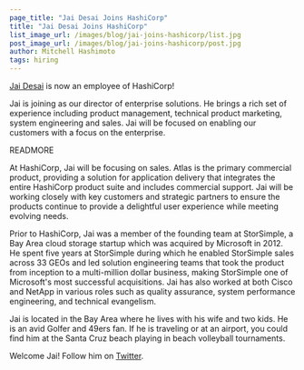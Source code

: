 ```yaml
---
page_title: "Jai Desai Joins HashiCorp"
title: "Jai Desai Joins HashiCorp"
list_image_url: /images/blog/jai-joins-hashicorp/list.jpg
post_image_url: /images/blog/jai-joins-hashicorp/post.jpg
author: Mitchell Hashimoto
tags: hiring
---
```


[Jai Desai](https://www.linkedin.com/in/jaidesai) is now an employee of
HashiCorp!

Jai is joining as our director of enterprise solutions. He brings a rich
set of experience including product management, technical product marketing,
system engineering and sales. Jai will be focused on enabling our customers
with a focus on the enterprise.

READMORE

At HashiCorp, Jai will be focusing on sales. Atlas is the primary commercial
product, providing a solution for application delivery that integrates the
entire HashiCorp product suite and includes commercial support. Jai will
be working closely with key customers and strategic partners to ensure
the products continue to provide a delightful user experience while meeting
evolving needs.

Prior to HashiCorp, Jai was a member of the founding team at StorSimple,
a Bay Area cloud storage startup which was acquired by Microsoft in 2012.
He spent five years at StorSimple during which he enabled StorSimple sales
across 33 GEOs and led solution engineering teams that took the product from
inception to a multi-million dollar business, making StorSimple one of Microsoft's
most successful acquisitions. Jai has also worked at both Cisco and NetApp in
various roles such as quality assurance, system performance engineering,
and technical evangelism.

Jai is located in the Bay Area where he lives with his wife and two kids.
He is an avid Golfer and 49ers fan. If he is traveling or at an airport,
you could find him at the Santa Cruz beach playing in beach volleyball
tournaments.

Welcome Jai! Follow him on [Twitter](https://twitter.com/jdsarkar).

